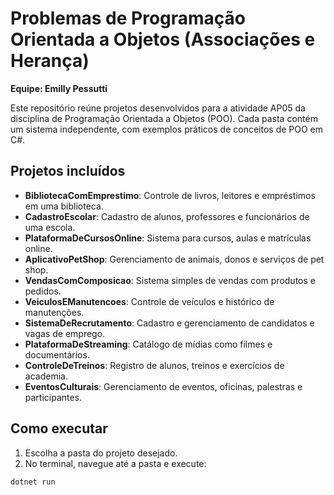 # Problemas de Programação Orientada a Objetos (Associações e Herança)
**Equipe: Emilly Pessutti**

Este repositório reúne projetos desenvolvidos para a atividade AP05 da disciplina de Programação Orientada a Objetos (POO). Cada pasta contém um sistema independente, com exemplos práticos de conceitos de POO em C#.

## Projetos incluídos

- **BibliotecaComEmprestimo**: Controle de livros, leitores e empréstimos em uma biblioteca.
- **CadastroEscolar**: Cadastro de alunos, professores e funcionários de uma escola.
- **PlataformaDeCursosOnline**: Sistema para cursos, aulas e matrículas online.
- **AplicativoPetShop**: Gerenciamento de animais, donos e serviços de pet shop.
- **VendasComComposicao**: Sistema simples de vendas com produtos e pedidos.
- **VeiculosEManutencoes**: Controle de veículos e histórico de manutenções.
- **SistemaDeRecrutamento**: Cadastro e gerenciamento de candidatos e vagas de emprego.
- **PlataformaDeStreaming**: Catálogo de mídias como filmes e documentários.
- **ControleDeTreinos**: Registro de alunos, treinos e exercícios de academia.
- **EventosCulturais**: Gerenciamento de eventos, oficinas, palestras e participantes.

## Como executar

1. Escolha a pasta do projeto desejado.
2. No terminal, navegue até a pasta e execute:
```
dotnet run
```
